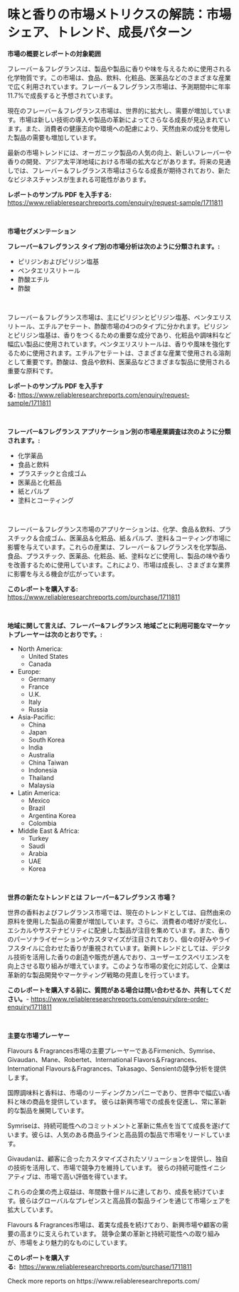 <p><h1>味と香りの市場メトリクスの解読：市場シェア、トレンド、成長パターン</h1></p><p><strong>市場の概要とレポートの対象範囲</strong></p>
<p><p>フレーバー＆フレグランスは、製品や製品に香りや味を与えるために使用される化学物質です。この市場は、食品、飲料、化粧品、医薬品などのさまざまな産業で広く利用されています。フレーバー＆フレグランス市場は、予測期間中に年率11.7%で成長すると予想されています。</p><p>現在のフレーバー＆フレグランス市場は、世界的に拡大し、需要が増加しています。市場は新しい技術の導入や製品の革新によってさらなる成長が見込まれています。また、消費者の健康志向や環境への配慮により、天然由来の成分を使用した製品の需要も増加しています。</p><p>最新の市場トレンドには、オーガニック製品の人気の向上、新しいフレーバーや香りの開発、アジア太平洋地域における市場の拡大などがあります。将来の見通しでは、フレーバー＆フレグランス市場はさらなる成長が期待されており、新たなビジネスチャンスが生まれる可能性があります。</p></p>
<p><strong>レポートのサンプル PDF を入手する:</strong> <a href="https://www.reliableresearchreports.com/enquiry/request-sample/1711811">https://www.reliableresearchreports.com/enquiry/request-sample/1711811</a></p>
<p>&nbsp;</p>
<p><strong>市場セグメンテーション</strong></p>
<p><strong>フレーバー&フレグランス タイプ別の市場分析は次のように分類されます。:</strong></p>
<p><ul><li>ピリジンおよびピリジン塩基</li><li>ペンタエリスリトール</li><li>酢酸エチル</li><li>酢酸</li></ul></p>
<p>&nbsp;</p>
<p><p>フレーバー＆フレグランス市場は、主にピリジンとピリジン塩基、ペンタエリスリトール、エチルアセテート、酢酸市場の4つのタイプに分かれます。ピリジンとピリジン塩基は、香りをつくるための重要な成分であり、化粧品や調味料など幅広い製品に使用されています。ペンタエリスリトールは、香りや風味を強化するために使用されます。エチルアセテートは、さまざまな産業で使用される溶剤として重要です。酢酸は、食品や飲料、医薬品などさまざまな製品に使用される重要な原料です。</p></p>
<p><strong>レポートのサンプル PDF を入手する:</strong>&nbsp;<a href="https://www.reliableresearchreports.com/enquiry/request-sample/1711811">https://www.reliableresearchreports.com/enquiry/request-sample/1711811</a></p>
<p>&nbsp;</p>
<p><strong> フレーバー&フレグランス アプリケーション別の市場産業調査は次のように分類されます。:</strong></p>
<p><ul><li>化学薬品</li><li>食品と飲料</li><li>プラスチックと合成ゴム</li><li>医薬品と化粧品</li><li>紙とパルプ</li><li>塗料とコーティング</li></ul></p>
<p>&nbsp;</p>
<p><p>フレーバー＆フレグランス市場のアプリケーションは、化学、食品＆飲料、プラスチック＆合成ゴム、医薬品＆化粧品、紙＆パルプ、塗料＆コーティング市場に影響を与えています。これらの産業は、フレーバー＆フレグランスを化学製品、食品、プラスチック、医薬品、化粧品、紙、塗料などに使用し、製品の味や香りを改善するために使用しています。これにより、市場は成長し、さまざまな業界に影響を与える機会が広がっています。</p></p>
<p><strong>このレポートを購入する:</strong>&nbsp; <a href="https://www.reliableresearchreports.com/purchase/1711811">https://www.reliableresearchreports.com/purchase/1711811</a></p>
<p>&nbsp;</p>
<p><strong>地域に関して言えば、フレーバー&フレグランス 地域ごとに利用可能なマーケットプレーヤーは次のとおりです。:</strong></p>
<p><ul>
    <li>
        North America:
        <ul>
            <li>United States</li>
            <li>Canada</li>
        </ul>
    </li>
    <li>
        Europe:
        <ul>
            <li>Germany</li>
            <li>France</li>
            <li>U.K.</li>
            <li>Italy</li>
            <li>Russia</li>
        </ul>
    </li>
    <li>
        Asia-Pacific:
        <ul>
            <li>China</li>
            <li>Japan</li>
            <li>South Korea</li>
            <li>India</li>
            <li>Australia</li>
            <li>China Taiwan</li>
            <li>Indonesia</li>
            <li>Thailand</li>
            <li>Malaysia</li>
        </ul>
    </li>
    <li>
        Latin America:
        <ul>
            <li>Mexico</li>
            <li>Brazil</li>
            <li>Argentina Korea</li>
            <li>Colombia</li>
        </ul>
    </li>
    <li>
        Middle East & Africa:
        <ul>
            <li>Turkey</li>
            <li>Saudi</li>
            <li>Arabia</li>
            <li>UAE</li>
            <li>Korea</li>
        </ul>
    </li>
    </ul></p>
<p>&nbsp;</p>
<p><strong>世界の新たなトレンドとは フレーバー&フレグランス 市場？</strong></p>
<p><p>世界の香料およびフレグランス市場では、現在のトレンドとしては、自然由来の原料を使用した製品の需要が増加しています。さらに、消費者の嗜好が変化し、エシカルやサステナビリティに配慮した製品が注目を集めています。また、香りのパーソナライゼーションやカスタマイズが注目されており、個々の好みやライフスタイルに合わせた香りが重視されています。新興トレンドとしては、デジタル技術を活用した香りの創造や販売が進んでおり、ユーザーエクスペリエンスを向上させる取り組みが増えています。このような市場の変化に対応して、企業は革新的な製品開発やマーケティング戦略の見直しを行っています。</p></p>
<p><strong>このレポートを購入する前に、質問がある場合は問い合わせるか、共有してください。</strong>- <a href="https://www.reliableresearchreports.com/enquiry/pre-order-enquiry/1711811">https://www.reliableresearchreports.com/enquiry/pre-order-enquiry/1711811</a></p>
<p>&nbsp;</p>
<p><strong>主要な市場プレーヤー</strong></p>
<p><p>Flavours & Fragrances市場の主要プレーヤーであるFirmenich、Symrise、Givaudan、Mane、Robertet、International Flavors＆Fragrances、International Flavours＆Fragrances、Takasago、Sensientの競争分析を提供します。 </p><p>国際調味料と香料は、市場のリーディングカンパニーであり、世界中で幅広い香料と味の商品を提供しています。 彼らは新興市場での成長を促進し、常に革新的な製品を展開しています。</p><p>Symriseは、持続可能性へのコミットメントと革新に焦点を当てて成長を遂げています。彼らは、人気のある商品ラインと高品質の製品で市場をリードしています。</p><p>Givaudanは、顧客に合ったカスタマイズされたソリューションを提供し、独自の技術を活用して、市場で競争力を維持しています。 彼らの持続可能性イニシアティブは、市場で高い評価を得ています。</p><p>これらの企業の売上収益は、年間数十億ドルに達しており、成長を続けています。彼らはグローバルなプレゼンスと高品質の製品ラインを通じて市場シェアを拡大しています。</p><p>Flavours & Fragrances市場は、着実な成長を続けており、新興市場や顧客の需要の高まりに支えられています。 競争企業の革新と持続可能性への取り組みが、市場をより魅力的なものにしています。</p></p>
<p><strong>このレポートを購入する:</strong>&nbsp;&nbsp;<a href="https://www.reliableresearchreports.com/purchase/1711811">https://www.reliableresearchreports.com/purchase/1711811</a></p>
<p>Check more reports on https://www.reliableresearchreports.com/</p>
